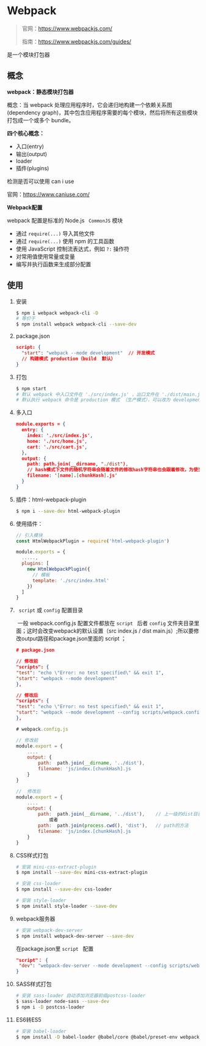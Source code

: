 # Webpack

>官网：<https://www.webpackjs.com/>
>
>指南：<https://www.webpackjs.com/guides/>

是一个模块打包器



## 概念

**webpack：静态模块打包器**

概念：当 webpack 处理应用程序时，它会递归地构建一个依赖关系图(dependency graph)，其中包含应用程序需要的每个模块，然后将所有这些模块打包成一个或多个 bundle。



**四个核心概念：**

- 入口(entry)
- 输出(output)
- loader
- 插件(plugins)



检测是否可以使用  can i use

官网：https://www.caniuse.com/



**Webpack配置**

 webpack 配置是标准的 Node.js    ` CommonJS`  模块

* 通过 `require(...)` 导入其他文件
* 通过 `require(...)` 使用 npm 的工具函数
* 使用 JavaScript 控制流表达式，例如 `?:` 操作符
* 对常用值使用常量或变量
* 编写并执行函数来生成部分配置



## 使用

1. 安装

   ```bash
   $ npm i webpack webpack-cli -D
   # 等价于
   $ npm install webpack webpack-cli --save-dev
   ```

   

2. package.json

   ```json
   script: {
     "start": "webpack --mode development"  // 开发模式
     // 构建模式 production（build  默认）
   }
   ```

   

3. 打包

   ```bash
   $ npm start
   # 默认 webpack 中入口文件在 './src/index.js' ，出口文件在 './dist/main.js'
   # 默认执行 webpack 命令是 production 模式 （生产模式），可以改为 development 模式
   ```

   

4. 多入口

   ```json
   module.exports = {
     entry: {
       index: './src/index.js',
       home: './src/home.js',
       cart: './src/cart.js',
     },
     output: {
       path: path.join(__dirname, "./dist"),
       // hash模式下文件的随机字符串会随着文件的修改hash字符串也会跟着修改，为使当我们将js文件引入html时hash字符串也会跟着修改，需要插件：http-webpack-plogin
       filename: '[name].[chunkHash].js'
     }
   }
   ```

   

5. 插件：html-webpack-plugin

   ```bash
   $ npm i --save-dev html-webpack-plugin
   ```

   

6. 使用插件：

   ```js
   // 引入模块
   const HtmlWebpackPlugin = require('html-webpack-plugin')
   
   module.exports = {
     .....,
     plugins: [
       new HtmlWebpackPlugin({
         // 模板
         template: './src/index.html'
       })
     ]
   }
   ```

   

7. ` script`  或 ` config ` 配置目录

   ​	一般 webpack.config.js 配置文件都放在 `script ` 后者 ` config ` 文件夹目录里面；这时会改变webpack的默认设置（src  index.js   /   dist  main.js）;所以要修改output路径和package.json里面的 script ；

   ```json
   # package.json
   
   // 修改前
   "scripts": {
   "test": "echo \"Error: no test specified\" && exit 1",
   "start": "webpack --mode development"
   },
   
   // 修改后
   "scripts": {
   "test": "echo \"Error: no test specified\" && exit 1",
   "start": "webpack --mode development --config scripts/webpack.config.js"
   },
   ```

   ```js
   # webpack.config.js
   
   // 修改前
   module.export = {
       ....
       output: {
           path:  path.join(__dirname, '../dist'),
           filename: 'js/index.[chunkHash].js
       }
   }
   
   //  修改后
   module.export = {
       ....
       output: {
           path:  path.join(__dirname, '../dist'),    // 上一级的dist目录
               或者
           path:  path.join(process.cwd(), 'dist'),   // path的方法
           filename: 'js/index.[chunkHash].js
       }
   }
   ```

   

8. CSS样式打包

   ```bash
   # 安装 mini-css-extract-plugin
   $ npm install --save-dev mini-css-extract-plugin
   ```

   ```bash
   # 安装 css-loader
   $ npm install --save-dev css-loader
   
   # 安装 style-loader
   $ npm install style-loader --save-dev
   ```

   

9. webpack服务器

   ```bash
   # 安装 webpack-dev-server
   $ npm install webpack-dev-server --save-dev
   ```

   在package.json里 `script ` 配置

   ```json
   "script"： {
   	"dev": "webpack-dev-server --mode development --config scripts/webpack.config.js"
   }
   ```

   

10. SASS样式打包

    ```bash
    # 安装 sass-loader 自动添加浏览器前缀postcss-loader
    $ sass-loader node-sass --save-dev
    $ npm i -D postcss-loader
    ```

    

11. ES6转ES5

    ```bash
    # 安装 babel-loader
    $ npm install -D babel-loader @babel/core @babel/preset-env webpack
    ```

    

